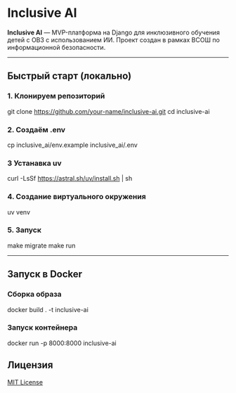 # Inclusive AI

**Inclusive AI** — MVP-платформа на Django для инклюзивного обучения детей с ОВЗ с использованием ИИ. Проект создан в рамках ВСОШ по информационной безопасности.

---

## Быстрый старт (локально)
### 1. Клонируем репозиторий
git clone https://github.com/your-name/inclusive-ai.git
cd inclusive-ai

### 2. Создаём .env
cp inclusive_ai/env.example inclusive_ai/.env

### 3 Устанавка uv
curl -LsSf https://astral.sh/uv/install.sh | sh

### 4. Создание виртуального окружения
uv venv

### 5. Запуск
make migrate
make run

---

## Запуск в Docker
### Сборка образа
docker build . -t inclusive-ai

### Запуск контейнера
docker run -p 8000:8000 inclusive-ai
## Лицензия
[MIT License](./LICENSE)
